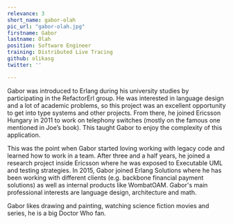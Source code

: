 ```yaml
---
relevance: 3
short_name: gabor-olah
pic_url: "gabor-olah.jpg"
firstname: Gabor
lastname: Olah
position: Software Engineer
training: Distributed Live Tracing
github: olikasg
twitter: ''

---
```

Gabor was introduced to Erlang during his university studies by participating in the RefactorErl group. He was interested in language design and a lot of academic problems, so this project was an excellent opportunity to get into type systems and other projects. From there, he joined Ericsson Hungary in 2011 to work on telephony switches (mostly on the famous one mentioned in Joe’s book). This taught Gabor to enjoy the complexity of this application.

This was the point when Gabor started loving working with legacy code and learned how to work in a team. After three and a half years, he joined a research project inside Ericsson where he was exposed to Executable UML and testing strategies. In 2015, Gabor joined Erlang Solutions where he has been working with different clients (e.g. backbone financial payment solutions) as well as internal products like WombatOAM. Gabor's main professional interests are language design, architecture and math.

Gabor likes drawing and painting, watching science fiction movies and series, he is a big Doctor Who fan.
